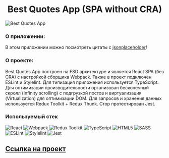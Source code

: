 <h1 align="center">Best Quotes App (SPA without CRA)</h1>
<image src="./image.png" alt="Best Quotes App">

### О приложении:

В этом приложении можно посмотреть цитаты с [jsonplaceholder](https://jsonplaceholder.typicode.com)!

### О проекте:

Best Quotes App построен на FSD архитектуре и является React SPA (без CRA) с настройкой сборщика Webpack. Также в проект подключен ESLint и Stylelint. Для типизация приложения используется TypeScript. Для оптимизации производительности организован бесконечный скролл (Infinity scrolling) с подгрузкой постов и виртуализация (Virtualization) для оптимизации DOM. Для запросов и хранения данных используется Redux Toolkit + Redux Thunk. Стор протестирован Jest.

### Используемый стек

![React](https://img.shields.io/badge/react%20-%2320232a.svg?&style=for-the-badge&logo=react&logoColor=%2361DAFB)
![Webpack](https://img.shields.io/badge/webpack-%238DD6F9.svg?style=for-the-badge&logo=webpack&logoColor=black)
![Redux Toolkit](https://img.shields.io/badge/redux%20-%23593d88.svg?&style=for-the-badge&logo=redux&logoColor=white)
![TypeScript](https://img.shields.io/badge/typescript%20-%23007ACC.svg?&style=for-the-badge&logo=typescript&logoColor=white)
![HTML5](https://img.shields.io/badge/html5-%23E34F26.svg?style=for-the-badge&logo=html5&logoColor=white)
![SASS](https://img.shields.io/badge/SASS%20-hotpink.svg?&style=for-the-badge&logo=SASS&logoColor=white)
![ESLint](https://img.shields.io/badge/eslint-3A33D1?style=for-the-badge&logo=eslint&logoColor=white)
![Stylelint](https://img.shields.io/badge/stylelint-000?style=for-the-badge&logo=stylelint&logoColor=white)
![Jest](https://img.shields.io/badge/Jest-323330?style=for-the-badge&logo=Jest&logoColor=white)

## [Ссылка на проект](https://bjuice1984.github.io/best-quotes-app/)
